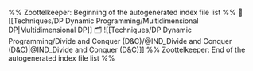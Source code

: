 %% Zoottelkeeper: Beginning of the autogenerated index file list  %%
📄 [[Techniques/DP Dynamic Programming/Multidimensional DP|Multidimensional DP]]
🗂️ ![[Techniques/DP Dynamic Programming/Divide and Conquer (D&C)/@IND_Divide and Conquer (D&C)|@IND_Divide and Conquer (D&C)]]
%% Zoottelkeeper: End of the autogenerated index file list  %%
